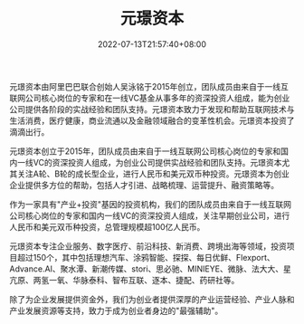 ﻿---
weight: 
title: "元璟资本"
description: "元璟资本由阿里巴巴联合创始人吴泳铭于2015年创立，团队成员由来自于一线互联网公司核心岗位的专家和在一线VC基金从事多年的资深投资人组成，能为创业公司提供各阶段的实战经验和团队支持。元璟资本致力于发现和帮助互联网技术与生活消费，医疗健康，商业流通以及金融领域融合的变革性机会。元璟资本投资了滴滴出行。"
date: 2022-07-13T21:57:40+08:00
lastmod: 2022-07-13T16:45:40+08:00
draft: false
authors: ["yangsi"]
featuredImage: "yuanziben.jpg"
link: "https://www.visionpluscapital.com/"
tags: ["投资机构","元璟资本"]
categories: ["navigation"]
navigation: ["投资机构"]
lightgallery: true
toc: true
pinned: false
recommend: false
recommend1: false
---
元璟资本由阿里巴巴联合创始人吴泳铭于2015年创立，团队成员由来自于一线互联网公司核心岗位的专家和在一线VC基金从事多年的资深投资人组成，能为创业公司提供各阶段的实战经验和团队支持。元璟资本致力于发现和帮助互联网技术与生活消费，医疗健康，商业流通以及金融领域融合的变革性机会。元璟资本投资了滴滴出行。

元璟资本创立于2015年，团队成员由来自于一线互联网公司核心岗位的专家和国内一线VC的资深投资人组成，为创业公司提供实战经验和团队支持。元璟资本尤其关注A轮、B轮的成长型企业，进行人民币和美元双币种投资。元璟资本为创业企业提供多方位的帮助，包括人才引进、战略梳理、运营提升、融资策略等。

作为一家具有"产业+投资"基因的投资机构，我们的团队成员由来自于一线互联网公司核心岗位的专家和国内一线VC的资深投资人组成，关注早期创业公司，进行人民币和美元双币种投资，总管理规模超100亿人民币。

元璟资本专注企业服务、数字医疗、前沿科技、新消费、跨境出海等领域，投资项目超过150个，其中包括理想汽车、涂鸦智能、探探、每日优鲜、Flexport、Advance.AI、聚水潭、新潮传媒、stori、思必驰、MINIEYE、微脉、法大大、星亢原、两氢一氧、华脉泰科、智布互联、逐本、捷配、药研社等。

除了为企业发展提供资金外，我们为创业者提供深厚的产业运营经验、产业人脉和产业发展资源等支持，致力于成为创业者身边的"最强辅助"。
